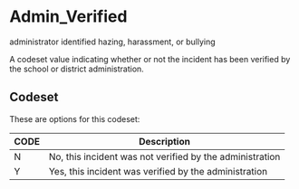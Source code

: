 
# Admin_Verified

administrator identified hazing, harassment, or bullying

A codeset value indicating whether or not the incident has been verified by the school or district administration.

## Codeset

These are options for this codeset:

| CODE   | Description                                              |
|--------|----------------------------------------------------------|
| N      | No, this incident was not verified by the administration |
| Y      | Yes, this incident was verified by the administration    |

    